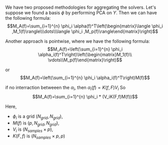 We have two proposed methodologies for aggregating the solvers. Let's suppose we found a basis $\phi$ by performing PCA on $Y$. 
Then we can have the following formula:
$$M_A(f)=\sum_{i=1}^{n} \phi_i \alpha(f)^T\left(\begin{matrix}\langle \phi_i ,M_1(f)\rangle\\\dots\\\langle \phi_i ,M_p(f)\rangle\end{matrix}\right)$$


Another approach is pointwise, where we have the following formula:
$$M_A(f)=\left(\sum_{i=1}^{n} \phi_i \alpha_i(f)^T\right)\left(\begin{matrix}M_1(f)\\ \vdots\\M_p(f)\end{matrix}\right)$$

or 
$$M_A(f)=\left(\sum_{i=1}^{n} \phi_i \alpha_i(f)^T\right)M(f)$$

if no interraction betweeen the $\alpha_i$, then $\alpha_i(f)=K(f,F)V_i$
So 
$$M_A(f)=\sum_{i=1}^{n} \phi_i * (V_iK(F,f)M(f))$$

Here, 
- $\phi_i$ is a grid $(N_{grid},N_{grid})$, 
- $M(f)$ is $(p,N_{grid},N_{grid})$, 
- $V_i$ is $(N_{samples}\times p)$, 
- $K(F,f)$ is $(N_{samples}\times p,p)$ 
